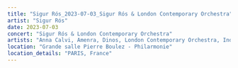 ```yaml
---
title: "Sigur Rós_2023-07-03_Sigur Rós & London Contemporary Orchestra"
artist: "Sigur Rós"
date: 2023-07-03
concert: "Sigur Rós & London Contemporary Orchestra"
artists: "Anna Calvi, Amenra, Dinos, London Contemporary Orchestra, Indochine, Sigur Rós, Gojira, Adekunle GOLD"
location: "Grande salle Pierre Boulez - Philarmonie"
location_details: "PARIS, France"
---
```


